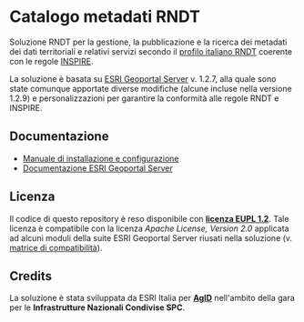 # Catalogo metadati RNDT

Soluzione RNDT per la gestione, la pubblicazione e la ricerca dei metadati dei dati territoriali e relativi servizi secondo il [profilo italiano RNDT](https://github.com/AgID/rndt-guidance) coerente con le regole [INSPIRE](https://inspire.ec.europa.eu/).

La soluzione è basata su [ESRI Geoportal Server](https://github.com/Esri/geoportal-server/wiki/What-is-a-geoportal-and-the-geoportal-server) v. 1.2.7, alla quale sono state comunque apportate diverse modifiche (alcune incluse nella versione 1.2.9) e personalizzazioni per garantire la conformità alle regole RNDT e INSPIRE. 

## Documentazione

- [Manuale di installazione e configurazione](documentation/manuale-installazione.md)
- [Documentazione ESRI Geoportal Server](https://github.com/Esri/geoportal-server/wiki)

## Licenza

Il codice di questo repository è reso disponibile con [**licenza EUPL 1.2**](LICENSE).
Tale licenza è compatibile con la licenza *Apache License, Version 2.0* applicata ad alcuni moduli della suite ESRI Geoportal Server riusati nella soluzione (v. [matrice di compatibilità](https://joinup.ec.europa.eu/collection/eupl/matrix-eupl-compatible-open-source-licences)).

## Credits

La soluzione è stata sviluppata da ESRI Italia per [**AgID**](https://agid.gov.it/) nell'ambito della gara per le **Infrastrutture Nazionali Condivise SPC**.
